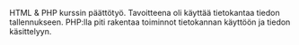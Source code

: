 HTML & PHP kurssin päättötyö.
Tavoitteena oli käyttää tietokantaa tiedon tallennukseen. PHP:lla piti rakentaa toiminnot tietokannan käyttöön ja tiedon käsittelyyn.


